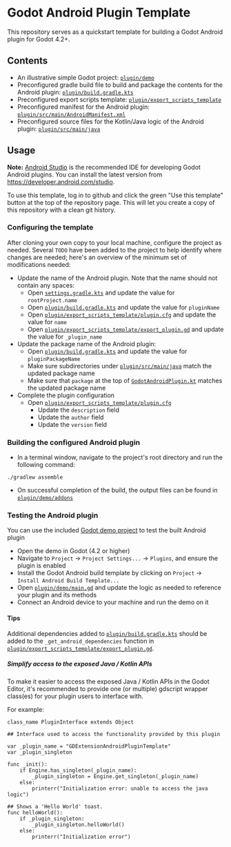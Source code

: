 # Godot Android Plugin Template
This repository serves as a quickstart template for building a Godot Android plugin for Godot 4.2+.

## Contents
* An illustrative simple Godot project: [`plugin/demo`](plugin/demo)
* Preconfigured gradle build file to build and package the contents for the Android plugin: 
  [`plugin/build.gradle.kts`](plugin/build.gradle.kts)
* Preconfigured export scripts template: 
  [`plugin/export_scripts_template`](plugin/export_scripts_template)
* Preconfigured manifest for the Android plugin:
  [`plugin/src/main/AndroidManifest.xml`](plugin/src/main/AndroidManifest.xml)
* Preconfigured source files for the Kotlin/Java logic of the Android plugin: 
  [`plugin/src/main/java`](plugin/src/main/java)

## Usage
**Note:** [Android Studio](https://developer.android.com/studio) is the recommended IDE for
developing Godot Android plugins. 
You can install the latest version from https://developer.android.com/studio.

To use this template, log in to github and click the green "Use this template" button at the top 
of the repository page.
This will let you create a copy of this repository with a clean git history.

### Configuring the template
After cloning your own copy to your local machine, configure the project as needed. Several 
`TODO` have been added to the project to help identify where changes are needed; here's an 
overview of the minimum set of modifications needed:
* Update the name of the Android plugin. Note that the name should not contain any spaces:
  * Open [`settings.gradle.kts`](settings.gradle.kts) and update the value for `rootProject.name`
  * Open [`plugin/build.gradle.kts`](plugin/build.gradle.kts) and update the value for `pluginName`
  * Open [`plugin/export_scripts_template/plugin.cfg`](plugin/export_scripts_template/plugin.cfg)
    and update the value for `name`
  * Open [`plugin/export_scripts_template/export_plugin.gd`](plugin/export_scripts_template/export_plugin.gd)
    and update the value for `_plugin_name`
* Update the package name of the Android plugin:
  * Open [`plugin/build.gradle.kts`](plugin/build.gradle.kts) and update the value for `pluginPackageName`
  * Make sure subdirectories under [`plugin/src/main/java`](plugin/src/main/java) match the 
    updated package name
  * Make sure that `package` at the top of [`GodotAndroidPlugin.kt`](plugin/src/main/java/org/godotengine/plugin/android/abgp/GodotAndroidPlugin.kt)
    matches the updated package name
* Complete the plugin configuration
  * Open [`plugin/export_scripts_template/plugin.cfg`](plugin/export_scripts_template/plugin.cfg)
    * Update the `description` field
    * Update the `author` field
    * Update the `version` field

### Building the configured Android plugin
- In a terminal window, navigate to the project's root directory and run the following command:
```
./gradlew assemble
```
- On successful completion of the build, the output files can be found in
  [`plugin/demo/addons`](plugin/demo/addons)

### Testing the Android plugin
You can use the included [Godot demo project](plugin/demo/project.godot) to test the built Android 
plugin

- Open the demo in Godot (4.2 or higher)
- Navigate to `Project` -> `Project Settings...` -> `Plugins`, and ensure the plugin is enabled
- Install the Godot Android build template by clicking on `Project` -> `Install Android Build Template...`
- Open [`plugin/demo/main.gd`](plugin/demo/main.gd) and update the logic as needed to reference 
  your plugin and its methods
- Connect an Android device to your machine and run the demo on it

#### Tips
Additional dependencies added to [`plugin/build.gradle.kts`](plugin/build.gradle.kts) should be added to the `_get_android_dependencies`
function in [`plugin/export_scripts_template/export_plugin.gd`](plugin/export_scripts_template/export_plugin.gd).

##### Simplify access to the exposed Java / Kotlin APIs

To make it easier to access the exposed Java / Kotlin APIs in the Godot Editor, it's recommended to 
provide one (or multiple) gdscript wrapper class(es) for your plugin users to interface with.

For example:

```
class_name PluginInterface extends Object

## Interface used to access the functionality provided by this plugin

var _plugin_name = "GDExtensionAndroidPluginTemplate"
var _plugin_singleton

func _init():
	if Engine.has_singleton(_plugin_name):
		_plugin_singleton = Engine.get_singleton(_plugin_name)
	else:
		printerr("Initialization error: unable to access the java logic")

## Shows a 'Hello World' toast.
func helloWorld():
	if _plugin_singleton:
		_plugin_singleton.helloWorld()
	else:
		printerr("Initialization error")

```

